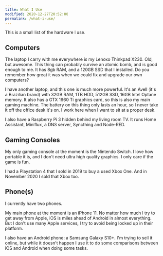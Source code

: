 ```yaml
---
title: What I Use
modified: 2020-12-27T20:52:00
permalink: /what-i-use/
---
```


This is a small list of the hardware I use.

## Computers

The laptop I carry with me everywhere is my Lenoxo Thinkpad X230. Old, but awesome. This thing can probably survive an atomic bomb, and is good enough to me. It has 8gb RAM, and a 120GB SSD that I installed. Do you remember how great it was when we could fix and upgrade our own computers?

I have another laptop, and this one is much more powerful. It's an Avell (it's a Brazilian brand) with 32GB RAM, 1TB HDD, 512GB SSD, 16GB Intel Optane memory. It also has a GTX 1660 Ti graphics card, so this is also my main gaming machine. The battery on this thing only lasts an hour, so I never take it off the office desk it's on. I work here when I want to sit at a proper desk.

I also have a Raspberry Pi 3 hidden behind my living room TV. It runs Home Assistant, Miniflux, a DNS server, Syncthing and Node-RED.

## Gaming Consoles

My only gaming console at the moment is the Nintendo Switch. I love how portable it is, and I don't need ultra high quality graphics. I only care if the game is fun.

I had a Playstation 4 that I sold in 2019 to buy a used Xbox One. And in November 2020 I sold that Xbox too.

## Phone(s)

I currently have two phones.

My main phone at the moment is an iPhone 11. No matter how much I try to get away from Apple, iOS is miles ahead of Android in almost everything. But I don't use many Apple services, I try to avoid being locked up in their platform.

I also have an Android phone: a Samsung Galaxy S10+. I'm trying to sell it online, but while it doesn't happen I use it to do some comparisons between iOS and Android when doing some tasks.


